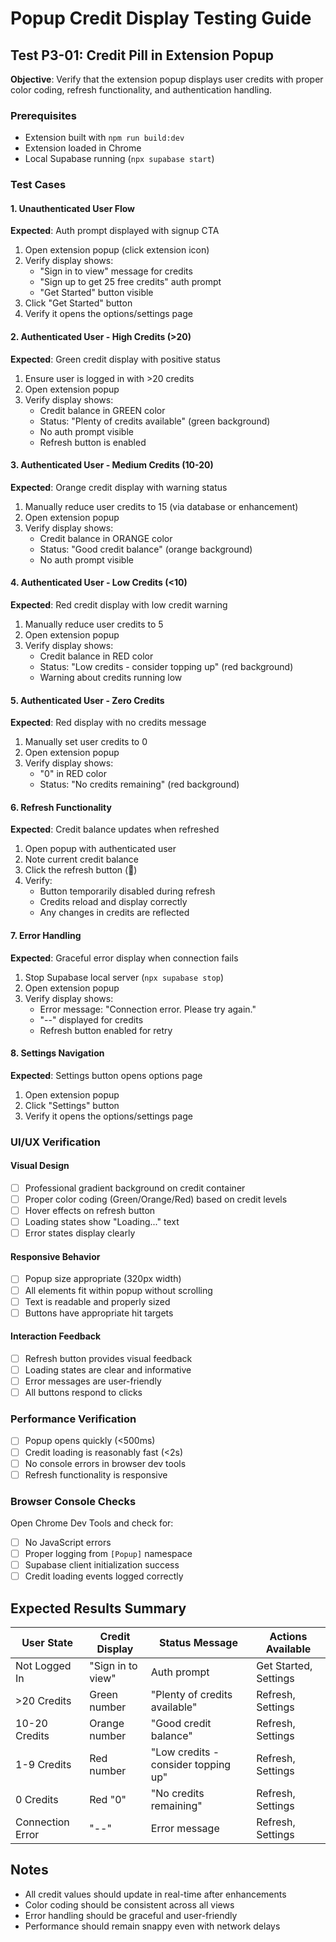 # Popup Credit Display Testing Guide

## Test P3-01: Credit Pill in Extension Popup

**Objective**: Verify that the extension popup displays user credits with proper color coding, refresh functionality, and authentication handling.

### Prerequisites
- Extension built with `npm run build:dev`
- Extension loaded in Chrome
- Local Supabase running (`npx supabase start`)

### Test Cases

#### 1. Unauthenticated User Flow
**Expected**: Auth prompt displayed with signup CTA

1. Open extension popup (click extension icon)
2. Verify display shows:
   - "Sign in to view" message for credits
   - "Sign up to get 25 free credits" auth prompt
   - "Get Started" button visible
3. Click "Get Started" button
4. Verify it opens the options/settings page

#### 2. Authenticated User - High Credits (>20)
**Expected**: Green credit display with positive status

1. Ensure user is logged in with >20 credits
2. Open extension popup
3. Verify display shows:
   - Credit balance in GREEN color
   - Status: "Plenty of credits available" (green background)
   - No auth prompt visible
   - Refresh button is enabled

#### 3. Authenticated User - Medium Credits (10-20)
**Expected**: Orange credit display with warning status

1. Manually reduce user credits to 15 (via database or enhancement)
2. Open extension popup
3. Verify display shows:
   - Credit balance in ORANGE color
   - Status: "Good credit balance" (orange background)
   - No auth prompt visible

#### 4. Authenticated User - Low Credits (<10)
**Expected**: Red credit display with low credit warning

1. Manually reduce user credits to 5
2. Open extension popup
3. Verify display shows:
   - Credit balance in RED color
   - Status: "Low credits - consider topping up" (red background)
   - Warning about credits running low

#### 5. Authenticated User - Zero Credits
**Expected**: Red display with no credits message

1. Manually set user credits to 0
2. Open extension popup
3. Verify display shows:
   - "0" in RED color
   - Status: "No credits remaining" (red background)

#### 6. Refresh Functionality
**Expected**: Credit balance updates when refreshed

1. Open popup with authenticated user
2. Note current credit balance
3. Click the refresh button (🔄)
4. Verify:
   - Button temporarily disabled during refresh
   - Credits reload and display correctly
   - Any changes in credits are reflected

#### 7. Error Handling
**Expected**: Graceful error display when connection fails

1. Stop Supabase local server (`npx supabase stop`)
2. Open extension popup
3. Verify display shows:
   - Error message: "Connection error. Please try again."
   - "--" displayed for credits
   - Refresh button enabled for retry

#### 8. Settings Navigation
**Expected**: Settings button opens options page

1. Open extension popup
2. Click "Settings" button
3. Verify it opens the options/settings page

### UI/UX Verification

#### Visual Design
- [ ] Professional gradient background on credit container
- [ ] Proper color coding (Green/Orange/Red) based on credit levels
- [ ] Hover effects on refresh button
- [ ] Loading states show "Loading..." text
- [ ] Error states display clearly

#### Responsive Behavior
- [ ] Popup size appropriate (320px width)
- [ ] All elements fit within popup without scrolling
- [ ] Text is readable and properly sized
- [ ] Buttons have appropriate hit targets

#### Interaction Feedback
- [ ] Refresh button provides visual feedback
- [ ] Loading states are clear and informative
- [ ] Error messages are user-friendly
- [ ] All buttons respond to clicks

### Performance Verification
- [ ] Popup opens quickly (<500ms)
- [ ] Credit loading is reasonably fast (<2s)
- [ ] No console errors in browser dev tools
- [ ] Refresh functionality is responsive

### Browser Console Checks
Open Chrome Dev Tools and check for:
- [ ] No JavaScript errors
- [ ] Proper logging from `[Popup]` namespace
- [ ] Supabase client initialization success
- [ ] Credit loading events logged correctly

## Expected Results Summary

| User State | Credit Display | Status Message | Actions Available |
|------------|---------------|----------------|-------------------|
| Not Logged In | "Sign in to view" | Auth prompt | Get Started, Settings |
| >20 Credits | Green number | "Plenty of credits available" | Refresh, Settings |
| 10-20 Credits | Orange number | "Good credit balance" | Refresh, Settings |
| 1-9 Credits | Red number | "Low credits - consider topping up" | Refresh, Settings |
| 0 Credits | Red "0" | "No credits remaining" | Refresh, Settings |
| Connection Error | "--" | Error message | Refresh, Settings |

## Notes
- All credit values should update in real-time after enhancements
- Color coding should be consistent across all views
- Error handling should be graceful and user-friendly
- Performance should remain snappy even with network delays 